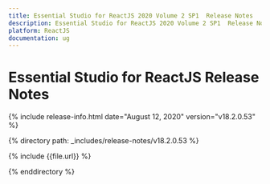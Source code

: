 ```yaml
---
title: Essential Studio for ReactJS 2020 Volume 2 SP1  Release Notes  
description: Essential Studio for ReactJS 2020 Volume 2 SP1  Release Notes  
platform: ReactJS
documentation: ug
---
```


# Essential Studio for ReactJS  Release Notes  

{% include release-info.html date="August 12, 2020"  version="v18.2.0.53" %} 


{% directory path: _includes/release-notes/v18.2.0.53 %}

{% include {{file.url}} %}

{% enddirectory %}